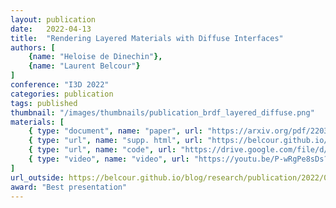 ```yaml
---
layout: publication
date:   2022-04-13
title:  "Rendering Layered Materials with Diffuse Interfaces"
authors: [
    {name: "Heloise de Dinechin"},
    {name: "Laurent Belcour"}
]
conference: "I3D 2022"
categories: publication
tags: published
thumbnail: "/images/thumbnails/publication_brdf_layered_diffuse.png"
materials: [
    { type: "document", name: "paper", url: "https://arxiv.org/pdf/2203.11835" },
    { type: "url", name: "supp. html", url: "https://belcour.github.io/blog/supp/2022-brdf-layered-diffuse/" },
    { type: "url", name: "code", url: "https://drive.google.com/file/d/1L7pK4xvszQ04QQ6PAtA5jvyKZVnBZ_iz/view?usp=sharing" },
    { type: "video", name: "video", url: "https://youtu.be/P-wRgPe8sDs?t=9258"},
]
url_outside: https://belcour.github.io/blog/research/publication/2022/04/13/brdf-layered-diffuse.html
award: "Best presentation"
---
```


